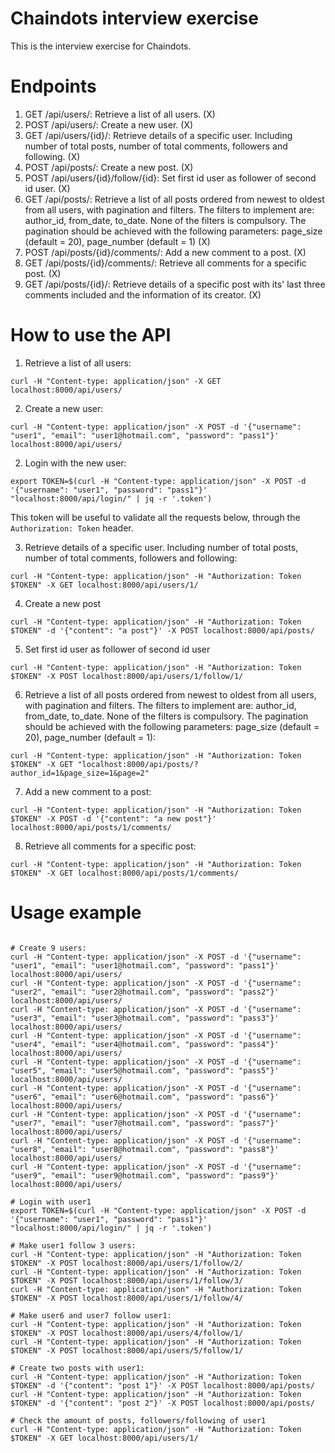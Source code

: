 # Chaindots interview exercise

This is the interview exercise for Chaindots.

# Endpoints

1. GET /api/users/: Retrieve a list of all users. (X)
2. POST /api/users/: Create a new user. (X)
3. GET /api/users/{id}/: Retrieve details of a specific user. Including number of total posts, number of total comments, followers and following. (X)
4. POST /api/posts/: Create a new post. (X)
5. POST /api/users/{id}/follow/{id}: Set first id user as follower of second id user. (X)
6. GET /api/posts/: Retrieve a list of all posts ordered from newest to oldest from all users, with pagination and filters. The filters to implement are: author_id, from_date, to_date. None of the filters is compulsory. The pagination should be achieved with the following parameters: page_size (default = 20), page_number (default = 1) (X)
7. POST /api/posts/{id}/comments/: Add a new comment to a post. (X)
8. GET /api/posts/{id}/comments/: Retrieve all comments for a specific post. (X)
9. GET /api/posts/{id}/: Retrieve details of a specific post with its' last three comments included and the information of its creator. (X)

# How to use the API

1. Retrieve a list of all users:

```shell
curl -H "Content-type: application/json" -X GET localhost:8000/api/users/
```

2. Create a new user:

```shell
curl -H "Content-type: application/json" -X POST -d '{"username": "user1", "email": "user1@hotmail.com", "password": "pass1"}' localhost:8000/api/users/
```

2. Login with the new user:

```shell
export TOKEN=$(curl -H "Content-type: application/json" -X POST -d '{"username": "user1", "password": "pass1"}' "localhost:8000/api/login/" | jq -r '.token')
```

This token will be useful to validate all the requests below, through the `Authorization: Token` header.

3. Retrieve details of a specific user. Including number of total posts, number of total comments, followers and following:

```shell
curl -H "Content-type: application/json" -H "Authorization: Token $TOKEN" -X GET localhost:8000/api/users/1/
```

4. Create a new post

```shell
curl -H "Content-type: application/json" -H "Authorization: Token $TOKEN" -d '{"content": "a post"}' -X POST localhost:8000/api/posts/
```

5. Set first id user as follower of second id user

```shell
curl -H "Content-type: application/json" -H "Authorization: Token $TOKEN" -X POST localhost:8000/api/users/1/follow/1/
```

6. Retrieve a list of all posts ordered from newest to oldest from all users, with pagination and filters. The filters to implement are: author_id, from_date, to_date. None of the filters is compulsory. The pagination should be achieved with the following parameters: page_size (default = 20), page_number (default = 1):

```shell
curl -H "Content-type: application/json" -H "Authorization: Token $TOKEN" -X GET "localhost:8000/api/posts/?author_id=1&page_size=1&page=2"
```

7. Add a new comment to a post:

```shell
curl -H "Content-type: application/json" -H "Authorization: Token $TOKEN" -X POST -d '{"content": "a new post"}' localhost:8000/api/posts/1/comments/
```

8. Retrieve all comments for a specific post:

```shell
curl -H "Content-type: application/json" -H "Authorization: Token $TOKEN" -X GET localhost:8000/api/posts/1/comments/
```

# Usage example

```shell

# Create 9 users:
curl -H "Content-type: application/json" -X POST -d '{"username": "user1", "email": "user1@hotmail.com", "password": "pass1"}' localhost:8000/api/users/
curl -H "Content-type: application/json" -X POST -d '{"username": "user2", "email": "user2@hotmail.com", "password": "pass2"}' localhost:8000/api/users/
curl -H "Content-type: application/json" -X POST -d '{"username": "user3", "email": "user3@hotmail.com", "password": "pass3"}' localhost:8000/api/users/
curl -H "Content-type: application/json" -X POST -d '{"username": "user4", "email": "user4@hotmail.com", "password": "pass4"}' localhost:8000/api/users/
curl -H "Content-type: application/json" -X POST -d '{"username": "user5", "email": "user5@hotmail.com", "password": "pass5"}' localhost:8000/api/users/
curl -H "Content-type: application/json" -X POST -d '{"username": "user6", "email": "user6@hotmail.com", "password": "pass6"}' localhost:8000/api/users/
curl -H "Content-type: application/json" -X POST -d '{"username": "user7", "email": "user7@hotmail.com", "password": "pass7"}' localhost:8000/api/users/
curl -H "Content-type: application/json" -X POST -d '{"username": "user8", "email": "user8@hotmail.com", "password": "pass8"}' localhost:8000/api/users/
curl -H "Content-type: application/json" -X POST -d '{"username": "user9", "email": "user9@hotmail.com", "password": "pass9"}' localhost:8000/api/users/

# Login with user1
export TOKEN=$(curl -H "Content-type: application/json" -X POST -d '{"username": "user1", "password": "pass1"}' "localhost:8000/api/login/" | jq -r '.token')

# Make user1 follow 3 users:
curl -H "Content-type: application/json" -H "Authorization: Token $TOKEN" -X POST localhost:8000/api/users/1/follow/2/
curl -H "Content-type: application/json" -H "Authorization: Token $TOKEN" -X POST localhost:8000/api/users/1/follow/3/
curl -H "Content-type: application/json" -H "Authorization: Token $TOKEN" -X POST localhost:8000/api/users/1/follow/4/

# Make user6 and user7 follow user1:
curl -H "Content-type: application/json" -H "Authorization: Token $TOKEN" -X POST localhost:8000/api/users/4/follow/1/
curl -H "Content-type: application/json" -H "Authorization: Token $TOKEN" -X POST localhost:8000/api/users/5/follow/1/

# Create two posts with user1:
curl -H "Content-type: application/json" -H "Authorization: Token $TOKEN" -d '{"content": "post 1"}' -X POST localhost:8000/api/posts/
curl -H "Content-type: application/json" -H "Authorization: Token $TOKEN" -d '{"content": "post 2"}' -X POST localhost:8000/api/posts/

# Check the amount of posts, followers/following of user1
curl -H "Content-type: application/json" -H "Authorization: Token $TOKEN" -X GET localhost:8000/api/users/1/
```
